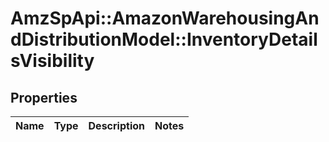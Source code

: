 # AmzSpApi::AmazonWarehousingAndDistributionModel::InventoryDetailsVisibility

## Properties
Name | Type | Description | Notes
------------ | ------------- | ------------- | -------------

